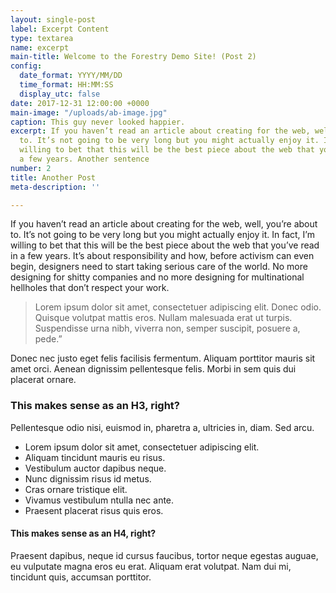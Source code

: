 ```yaml
---
layout: single-post
label: Excerpt Content
type: textarea
name: excerpt
main-title: Welcome to the Forestry Demo Site! (Post 2)
config:
  date_format: YYYY/MM/DD
  time_format: HH:MM:SS
  display_utc: false
date: 2017-12-31 12:00:00 +0000
main-image: "/uploads/ab-image.jpg"
caption: This guy never looked happier.
excerpt: If you haven’t read an article about creating for the web, well, you’re about
  to. It’s not going to be very long but you might actually enjoy it. In fact, I’m
  willing to bet that this will be the best piece about the web that you’ve read in
  a few years. Another sentence
number: 2
title: Another Post
meta-description: ''

---
```

If you haven’t read an article about creating for the web, well, you’re about to. It’s not going to be very long but you might actually enjoy it. In fact, I’m willing to bet that this will be the best piece about the web that you’ve read in a few years. It’s about responsibility and how, before activism can even begin, designers need to start taking serious care of the world. No more designing for shitty companies and no more designing for multinational hellholes that don’t respect your work.

> Lorem ipsum dolor sit amet, consectetuer adipiscing elit. Donec odio. Quisque volutpat mattis eros. Nullam malesuada erat ut turpis. Suspendisse urna nibh, viverra non, semper suscipit, posuere a, pede.”

Donec nec justo eget felis facilisis fermentum. Aliquam porttitor mauris sit amet orci. Aenean dignissim pellentesque felis. Morbi in sem quis dui placerat ornare.

### This makes sense as an H3, right?

Pellentesque odio nisi, euismod in, pharetra a, ultricies in, diam. Sed arcu.

*   Lorem ipsum dolor sit amet, consectetuer adipiscing elit.
*   Aliquam tincidunt mauris eu risus.
*   Vestibulum auctor dapibus neque.
*   Nunc dignissim risus id metus.
*   Cras ornare tristique elit.
*   Vivamus vestibulum ntulla nec ante.
*   Praesent placerat risus quis eros.

#### This makes sense as an H4, right?

Praesent dapibus, neque id cursus faucibus, tortor neque egestas auguae, eu vulputate magna eros eu erat. Aliquam erat volutpat. Nam dui mi, tincidunt quis, accumsan porttitor.